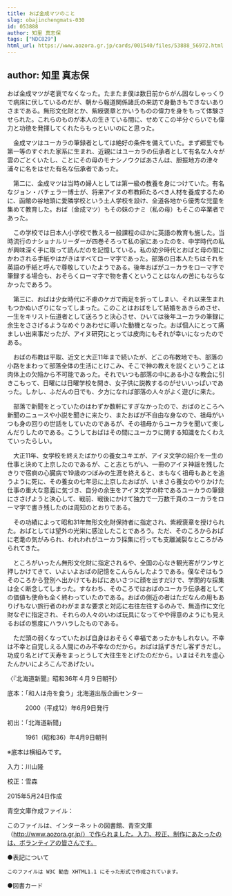 ```yaml
---
title: おば金成マツのこと
slug: obajinchengmats-030
id: 053888
author: 知里 真志保
tags: ["NDC829"]
html_url: https://www.aozora.gr.jp/cards/001540/files/53888_56972.html
---
```


## author: 知里 真志保

おば金成マツが老衰でなくなった。たまたま僕は数日前からがん固なしゃっくりで病床に伏しているのだが、朝から報道関係諸氏の来訪で身動きもできないありさまである。無形文化財とか、紫綬褒章とかいうものの偉力を身をもって体験させられた。これらのものが本人の生きている間に、せめてこの半分ぐらいでも偉力と功徳を発揮してくれたらもっといいのにと思った。

　金成マツはユーカラの筆録者としては絶好の条件を備えていた。まず郷里でも第一等のすぐれた家系に生まれ、近親にはユーカラの伝承者として有名な人々が雲のごとくいたし、ことにその母のモナシノウクばあさんは、胆振地方の津々浦々に名をはせた有名な伝承者であった。

　第二に、金成マツは当時の婦人としては第一級の教養を身につけていた。有名なジョン・バチェラー博士が、将来アイヌの布教師たるべき人材を養成するために、函館の谷地頭に愛隣学校という土人学校を設け、全道各地から優秀な児童を集めて教育した。おば（金成マツ）もその妹のナミ（私の母）もそこの卒業者であった。

　この学校では日本人小学校で教える一般課程のほかに英語の教育も施した。当時流行のナショナルリーダーが四巻そろって私の家にあったのを、中学時代の私が興味深く手に取って読んだのを記憶している。私の幼少時代とおばと母の間にかわされる手紙やはがきはすべてローマ字であった。部落の日本人たちはそれを英語の手紙と呼んで尊敬していたようである。後年おばがユーカラをローマ字で筆録する場合も、おそらくローマ字で物を書くということはなんの苦にもならなかったであろう。

　第三に、おばは少女時代に不慮のケガで両足を折ってしまい、それ以来生まれもつかぬいざりになってしまった。このことはおばをして結婚をあきらめさせ、一生をキリスト伝道者として送ろうと決心させ、ひいては後年ユーカラの筆録に余生をささげるようなめぐりあわせに導いた動機となった。おば個人にとって痛ましい出来事だったが、アイヌ研究にとっては皮肉にもそれが幸いになったのである。

　おばの布教は平取、近文と大正11年まで続いたが、どこの布教地でも、部落の小路をまわって部落全体の生活にとけこみ、そこで神の教えを説くということは肉体上の欠陥から不可能であった。それでいつも部落の中にある小さな教会に引きこもって、日曜には日曜学校を開き、女子供に説教するのがせいいっぱいであった。しかし、ふだんの日でも、夕方になれば部落の人々がよく遊びに来た。

　部落で新聞をとっていたのはわずか数軒にすぎなかったので、おばのところへ新聞のニュースや小説を聞きに来たり、またおばが不自由な身なので、祖母がいつも身の回りの世話をしていたのであるが、その祖母からユーカラを聞いて楽しんだりしたのである。こうしておばはその間にユーカラに関する知識をたくわえていったらしい。

　大正11年、女学校を終えたばかりの養女ユキエが、アイヌ文学の紹介を一生の仕事と決めて上京したのであるが、こと志とちがい、一冊のアイヌ神謡を残したきりで宿痾の心臓病で19歳のつぼみの生涯を終えると、まもなく祖母もあとを追うように死に、その養女の七年忌に上京したおばが、いまさら養女のやりかけた仕事の重大な意義に気づき、自分の余生をアイヌ文学の粋であるユーカラの筆録にささげようと決心して、戦前、戦後にかけて独力で一万数千頁のユーカラをローマ字で書き残したのは周知のとおりである。

　その功績によって昭和31年無形文化財保持者に指定され、紫綬褒章を授けられた。おばとしては望外の光栄に感泣したことであろう。ただ、そのころからおばに老耄の気がみられ、われわれがユーカラ採集に行っても支離滅裂なところがみられてきた。

　ところがいったん無形文化財に指定されるや、全国の心なき観光客がワンサと押しかけてきて、いよいよおばの記憶をこんらんしたようである。僕なぞはもうそのころから登別へ出かけてもおばにあいさつに顔を出すだけで、学問的な採集は全く断念してしまった。すなわち、そのころではおばのユーカラ伝承者としての価値も使命も全く終わっていたのである。おばの側近の者はただなんの用もありげもない旅行者のわがままな要求と対応に右往左往するのみで、無造作に文化財なぞに指定され、それらの人々のいわば玩具になってやや得意のようにも見えるおばの態度にハラハラしたものである。

　ただ頭の弱くなっていたおば自身はおそらく幸福であったかもしれない。不幸は不幸と自覚しえる人間にのみ不幸なのだから。おばは話ずきだし客ずきだし。功成り名とげて天寿をまっとうして大往生をとげたのだから。いまはそれを虚心たんかいによろこんであげたい。

〈『北海道新聞』昭和36年４月９日朝刊〉













底本：「和人は舟を食う」北海道出版企画センター

　　　2000（平成12）年6月9日発行

初出：「北海道新聞」

　　　1961（昭和36）年4月9日朝刊

※底本は横組みです。

入力：川山隆

校正：雪森

2015年5月24日作成

青空文庫作成ファイル：

このファイルは、インターネットの図書館、青空文庫（http://www.aozora.gr.jp/）で作られました。入力、校正、制作にあたったのは、ボランティアの皆さんです。











●表記について


	このファイルは W3C 勧告 XHTML1.1 にそった形式で作成されています。







●図書カード